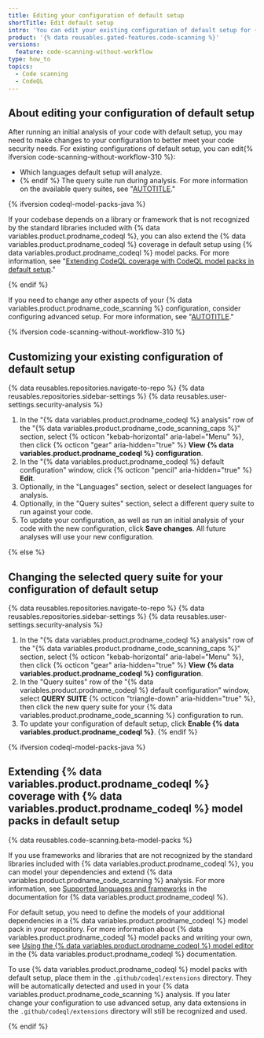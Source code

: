 ```yaml
---
title: Editing your configuration of default setup
shortTitle: Edit default setup
intro: 'You can edit your existing configuration of default setup for {% data variables.product.prodname_code_scanning %} to better meet your code security needs.'
product: '{% data reusables.gated-features.code-scanning %}'
versions:
  feature: code-scanning-without-workflow
type: how_to
topics:
  - Code scanning
  - CodeQL
---
```


## About editing your configuration of default setup

After running an initial analysis of your code with default setup, you may need to make changes to your configuration to better meet your code security needs. For existing configurations of default setup, you can edit{% ifversion code-scanning-without-workflow-310 %}:
- Which languages default setup will analyze.
- {% endif %} The query suite run during analysis. For more information on the available query suites, see "[AUTOTITLE](/code-security/code-scanning/managing-your-code-scanning-configuration/built-in-codeql-query-suites)."

{% ifversion codeql-model-packs-java %}

If your codebase depends on a library or framework that is not recognized by the standard libraries included with {% data variables.product.prodname_codeql %}, you can also extend the {% data variables.product.prodname_codeql %} coverage in default setup using {% data variables.product.prodname_codeql %} model packs. For more information, see "[Extending CodeQL coverage with CodeQL model packs in default setup](#extending-codeql-coverage-with-codeql-model-packs-in-default-setup)."

{% endif %}

If you need to change any other aspects of your {% data variables.product.prodname_code_scanning %} configuration, consider configuring advanced setup. For more information, see "[AUTOTITLE](/code-security/code-scanning/creating-an-advanced-setup-for-code-scanning/configuring-advanced-setup-for-code-scanning)."

{% ifversion code-scanning-without-workflow-310 %}

## Customizing your existing configuration of default setup

{% data reusables.repositories.navigate-to-repo %}
{% data reusables.repositories.sidebar-settings %}
{% data reusables.user-settings.security-analysis %}
1. In the "{% data variables.product.prodname_codeql %} analysis" row of the "{% data variables.product.prodname_code_scanning_caps %}" section, select {% octicon "kebab-horizontal" aria-label="Menu" %}, then click {% octicon "gear" aria-hidden="true" %} **View {% data variables.product.prodname_codeql %} configuration**.
1. In the "{% data variables.product.prodname_codeql %} default configuration" window, click {% octicon "pencil" aria-hidden="true" %} **Edit**.
1. Optionally, in the "Languages" section, select or deselect languages for analysis.
1. Optionally, in the "Query suites" section, select a different query suite to run against your code.
1. To update your configuration, as well as run an initial analysis of your code with the new configuration, click **Save changes**. All future analyses will use your new configuration.

{% else %}

## Changing the selected query suite for your configuration of default setup

{% data reusables.repositories.navigate-to-repo %}
{% data reusables.repositories.sidebar-settings %}
{% data reusables.user-settings.security-analysis %}
1. In the "{% data variables.product.prodname_codeql %} analysis" row of the "{% data variables.product.prodname_code_scanning_caps %}" section, select {% octicon "kebab-horizontal" aria-label="Menu" %}, then click {% octicon "gear" aria-hidden="true" %} **View {% data variables.product.prodname_codeql %} configuration**.
1. In the "Query suites" row of the "{% data variables.product.prodname_codeql %} default configuration" window, select **QUERY SUITE** {% octicon "triangle-down" aria-hidden="true" %}, then click the new query suite for your {% data variables.product.prodname_code_scanning %} configuration to run.
1. To update your configuration of default setup, click **Enable {% data variables.product.prodname_codeql %}**.
{% endif %}

{% ifversion codeql-model-packs-java %}

## Extending {% data variables.product.prodname_codeql %} coverage with {% data variables.product.prodname_codeql %} model packs in default setup

{% data reusables.code-scanning.beta-model-packs %}

If you use frameworks and libraries that are not recognized by the standard libraries included with {% data variables.product.prodname_codeql %}, you can model your dependencies and extend {% data variables.product.prodname_code_scanning %} analysis. For more information, see [Supported languages and frameworks](https://codeql.github.com/docs/codeql-overview/supported-languages-and-frameworks/) in the documentation for {% data variables.product.prodname_codeql %}.

For default setup, you need to define the models of your additional dependencies in a {% data variables.product.prodname_codeql %} model pack in your repository. For more information about {% data variables.product.prodname_codeql %} model packs and writing your own, see [Using the {% data variables.product.prodname_codeql %} model editor](https://codeql.github.com/docs/codeql-for-visual-studio-code/using-the-codeql-model-editor) in the {% data variables.product.prodname_codeql %} documentation.

To use {% data variables.product.prodname_codeql %} model packs with default setup, place them in the `.github/codeql/extensions` directory. They will be automatically detected and used in your {% data variables.product.prodname_code_scanning %} analysis. If you later change your configuration to use advanced setup, any data extensions in the `.github/codeql/extensions` directory will still be recognized and used.

{% endif %}